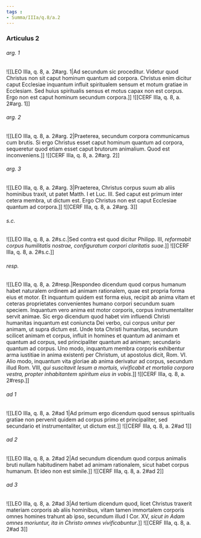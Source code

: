```yaml
---
tags : 
- Summa/IIIa/q.8/a.2
---
```


### Articulus 2

###### arg. 1
![[LEO IIIa, q. 8, a. 2#arg. 1|Ad secundum sic proceditur. Videtur quod Christus non sit caput hominum quantum ad corpora. Christus enim dicitur caput Ecclesiae inquantum influit spiritualem sensum et motum gratiae in Ecclesiam. Sed huius spiritualis sensus et motus capax non est corpus. Ergo non est caput hominum secundum corpora.]]
![[CERF IIIa, q. 8, a. 2#arg. 1]]

###### arg. 2
![[LEO IIIa, q. 8, a. 2#arg. 2|Praeterea, secundum corpora communicamus cum brutis. Si ergo Christus esset caput hominum quantum ad corpora, sequeretur quod etiam esset caput brutorum animalium. Quod est inconveniens.]]
![[CERF IIIa, q. 8, a. 2#arg. 2]]

###### arg. 3
![[LEO IIIa, q. 8, a. 2#arg. 3|Praeterea, Christus corpus suum ab aliis hominibus traxit, ut patet Matth. I et Luc. III. Sed caput est primum inter cetera membra, ut dictum est. Ergo Christus non est caput Ecclesiae quantum ad corpora.]]
![[CERF IIIa, q. 8, a. 2#arg. 3]]

###### s.c.
![[LEO IIIa, q. 8, a. 2#s.c.|Sed contra est quod dicitur Philipp. III, *reformabit corpus humilitatis nostrae, configuratum corpori claritatis suae*.]]
![[CERF IIIa, q. 8, a. 2#s.c.]]

###### resp.
![[LEO IIIa, q. 8, a. 2#resp.|Respondeo dicendum quod corpus humanum habet naturalem ordinem ad animam rationalem, quae est propria forma eius et motor. Et inquantum quidem est forma eius, recipit ab anima vitam et ceteras proprietates convenientes humano corpori secundum suam speciem. Inquantum vero anima est motor corporis, corpus instrumentaliter servit animae. Sic ergo dicendum quod habet vim influendi Christi humanitas inquantum est coniuncta Dei verbo, cui corpus unitur per animam, ut supra dictum est. Unde tota Christi humanitas, secundum scilicet animam et corpus, influit in homines et quantum ad animam et quantum ad corpus, sed principaliter quantum ad animam; secundario quantum ad corpus. Uno modo, inquantum membra corporis exhibentur arma iustitiae in anima existenti per Christum, ut apostolus dicit, Rom. VI. Alio modo, inquantum vita gloriae ab anima derivatur ad corpus, secundum illud Rom. VIII, *qui suscitavit Iesum a mortuis, vivificabit et mortalia corpora vestra, propter inhabitantem spiritum eius in vobis*.]]
![[CERF IIIa, q. 8, a. 2#resp.]]

###### ad 1
![[LEO IIIa, q. 8, a. 2#ad 1|Ad primum ergo dicendum quod sensus spiritualis gratiae non pervenit quidem ad corpus primo et principaliter, sed secundario et instrumentaliter, ut dictum est.]]
![[CERF IIIa, q. 8, a. 2#ad 1]]

###### ad 2
![[LEO IIIa, q. 8, a. 2#ad 2|Ad secundum dicendum quod corpus animalis bruti nullam habitudinem habet ad animam rationalem, sicut habet corpus humanum. Et ideo non est simile.]]
![[CERF IIIa, q. 8, a. 2#ad 2]]

###### ad 3
![[LEO IIIa, q. 8, a. 2#ad 3|Ad tertium dicendum quod, licet Christus traxerit materiam corporis ab aliis hominibus, vitam tamen immortalem corporis omnes homines trahunt ab ipso, secundum illud I Cor. XV, *sicut in Adam omnes moriuntur, ita in Christo omnes vivificabuntur*.]]
![[CERF IIIa, q. 8, a. 2#ad 3]]

